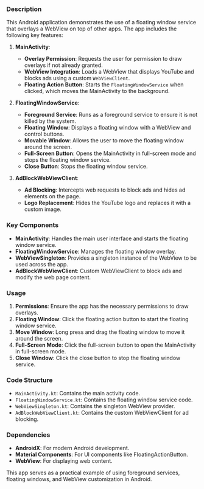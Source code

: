 ### Description

This Android application demonstrates the use of a floating window service that overlays a WebView on top of other apps. The app includes the following key features:

1. **MainActivity**:
   - **Overlay Permission**: Requests the user for permission to draw overlays if not already granted.
   - **WebView Integration**: Loads a WebView that displays YouTube and blocks ads using a custom `WebViewClient`.
   - **Floating Action Button**: Starts the `FloatingWindowService` when clicked, which moves the MainActivity to the background.

2. **FloatingWindowService**:
   - **Foreground Service**: Runs as a foreground service to ensure it is not killed by the system.
   - **Floating Window**: Displays a floating window with a WebView and control buttons.
   - **Movable Window**: Allows the user to move the floating window around the screen.
   - **Full-Screen Button**: Opens the MainActivity in full-screen mode and stops the floating window service.
   - **Close Button**: Stops the floating window service.

3. **AdBlockWebViewClient**:
   - **Ad Blocking**: Intercepts web requests to block ads and hides ad elements on the page.
   - **Logo Replacement**: Hides the YouTube logo and replaces it with a custom image.

### Key Components

- **MainActivity**: Handles the main user interface and starts the floating window service.
- **FloatingWindowService**: Manages the floating window overlay.
- **WebViewSingleton**: Provides a singleton instance of the WebView to be used across the app.
- **AdBlockWebViewClient**: Custom WebViewClient to block ads and modify the web page content.

### Usage

1. **Permissions**: Ensure the app has the necessary permissions to draw overlays.
2. **Floating Window**: Click the floating action button to start the floating window service.
3. **Move Window**: Long press and drag the floating window to move it around the screen.
4. **Full-Screen Mode**: Click the full-screen button to open the MainActivity in full-screen mode.
5. **Close Window**: Click the close button to stop the floating window service.

### Code Structure

- `MainActivity.kt`: Contains the main activity code.
- `FloatingWindowService.kt`: Contains the floating window service code.
- `WebViewSingleton.kt`: Contains the singleton WebView provider.
- `AdBlockWebViewClient.kt`: Contains the custom WebViewClient for ad blocking.

### Dependencies

- **AndroidX**: For modern Android development.
- **Material Components**: For UI components like FloatingActionButton.
- **WebView**: For displaying web content.

This app serves as a practical example of using foreground services, floating windows, and WebView customization in Android.

